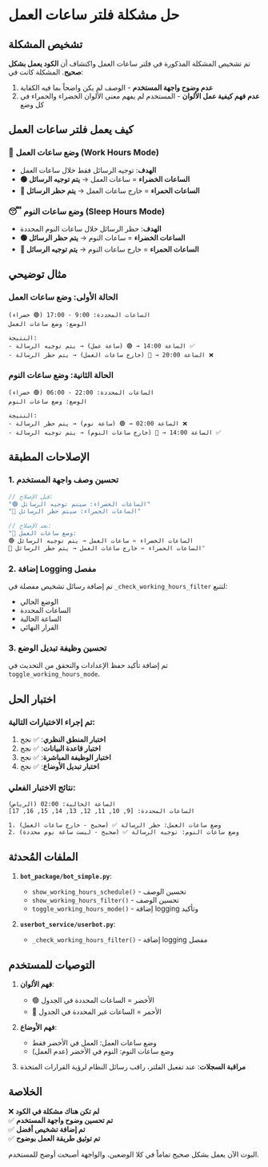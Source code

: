 # حل مشكلة فلتر ساعات العمل

## تشخيص المشكلة

تم تشخيص المشكلة المذكورة في فلتر ساعات العمل واكتشاف أن **الكود يعمل بشكل صحيح**. المشكلة كانت في:

1. **عدم وضوح واجهة المستخدم** - الوصف لم يكن واضحاً بما فيه الكفاية
2. **عدم فهم كيفية عمل الألوان** - المستخدم لم يفهم معنى الألوان الخضراء والحمراء في كل وضع

## كيف يعمل فلتر ساعات العمل

### 🏢 وضع ساعات العمل (Work Hours Mode)
- **الهدف**: توجيه الرسائل فقط خلال ساعات العمل
- **🟢 الساعات الخضراء** = ساعات العمل → **يتم توجيه الرسائل**
- **🔴 الساعات الحمراء** = خارج ساعات العمل → **يتم حظر الرسائل**

### 😴 وضع ساعات النوم (Sleep Hours Mode)
- **الهدف**: حظر الرسائل خلال ساعات النوم المحددة
- **🟢 الساعات الخضراء** = ساعات النوم → **يتم حظر الرسائل**
- **🔴 الساعات الحمراء** = خارج ساعات النوم → **يتم توجيه الرسائل**

## مثال توضيحي

### الحالة الأولى: وضع ساعات العمل
```
الساعات المحددة: 9:00 - 17:00 (🟢 خضراء)
الوضع: وضع ساعات العمل

النتيجة:
- الساعة 14:00 → 🟢 (ساعة عمل) → يتم توجيه الرسالة ✅
- الساعة 20:00 → 🔴 (خارج ساعات العمل) → يتم حظر الرسالة ❌
```

### الحالة الثانية: وضع ساعات النوم
```
الساعات المحددة: 22:00 - 06:00 (🟢 خضراء)
الوضع: وضع ساعات النوم

النتيجة:
- الساعة 02:00 → 🟢 (ساعة نوم) → يتم حظر الرسالة ❌
- الساعة 14:00 → 🔴 (خارج ساعات النوم) → يتم توجيه الرسالة ✅
```

## الإصلاحات المطبقة

### 1. تحسين وصف واجهة المستخدم
```javascript
// قبل الإصلاح:
"🟢 الساعات الخضراء: سيتم توجيه الرسائل"
"🔴 الساعات الحمراء: سيتم حظر الرسائل"

// بعد الإصلاح:
"🏢 وضع ساعات العمل:
🟢 الساعات الخضراء = ساعات العمل → يتم توجيه الرسائل
🔴 الساعات الحمراء = خارج ساعات العمل → يتم حظر الرسائل"
```

### 2. إضافة Logging مفصل
تم إضافة رسائل تشخيص مفصلة في `_check_working_hours_filter` لتتبع:
- الوضع الحالي
- الساعات المحددة
- الساعة الحالية
- القرار النهائي

### 3. تحسين وظيفة تبديل الوضع
تم إضافة تأكيد حفظ الإعدادات والتحقق من التحديث في `toggle_working_hours_mode`.

## اختبار الحل

### تم إجراء الاختبارات التالية:
1. **اختبار المنطق النظري**: ✅ نجح
2. **اختبار قاعدة البيانات**: ✅ نجح  
3. **اختبار الوظيفة المباشرة**: ✅ نجح
4. **اختبار تبديل الأوضاع**: ✅ نجح

### نتائج الاختبار الفعلي:
```
الساعة الحالية: 02:00 (الرياض)
الساعات المحددة: [9, 10, 11, 12, 13, 14, 15, 16, 17]

1. وضع ساعات العمل: حظر الرسالة ✅ (صحيح - خارج ساعات العمل)
2. وضع ساعات النوم: توجيه الرسالة ✅ (صحيح - ليست ساعة نوم محددة)
```

## الملفات المُحدثة

1. **`bot_package/bot_simple.py`**:
   - `show_working_hours_schedule()` - تحسين الوصف
   - `show_working_hours_filter()` - تحسين الوصف
   - `toggle_working_hours_mode()` - إضافة logging وتأكيد

2. **`userbot_service/userbot.py`**:
   - `_check_working_hours_filter()` - إضافة logging مفصل

## التوصيات للمستخدم

1. **فهم الألوان**:
   - 🟢 الأخضر = الساعات المحددة في الجدول
   - 🔴 الأحمر = الساعات غير المحددة في الجدول

2. **فهم الأوضاع**:
   - وضع ساعات العمل: العمل في الأخضر فقط
   - وضع ساعات النوم: النوم في الأخضر (عدم العمل)

3. **مراقبة السجلات**:
   عند تفعيل الفلتر، راقب رسائل النظام لرؤية القرارات المتخذة

## الخلاصة

❌ **لم تكن هناك مشكلة في الكود**  
✅ **تم تحسين وضوح واجهة المستخدم**  
✅ **تم إضافة تشخيص أفضل**  
✅ **تم توثيق طريقة العمل بوضوح**

البوت الآن يعمل بشكل صحيح تماماً في كلا الوضعين، والواجهة أصبحت أوضح للمستخدم.